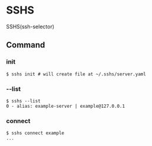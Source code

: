 # SSHS

SSHS(ssh-selector)

## Command

### init

```shell
$ sshs init # will create file at ~/.sshs/server.yaml
```

### --list

```shell
$ sshs --list
0 - alias: example-server | example@127.0.0.1
```

### connect <alias-name>

```shell
$ sshs connect example
...
```